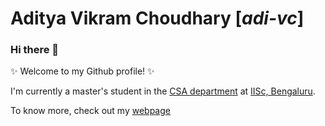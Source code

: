 # Aditya Vikram Choudhary [_adi-vc_]

### Hi there 👋

✨ Welcome to my Github profile! ✨

I'm currently a master's student in the [CSA department](https://csa.iisc.ac.in)
at [IISc, Bengaluru](https://iisc.ac.in).

To know more, check out my [webpage](https://adi-vc.github.io)

<!--
**adi-vc/adi-vc** is a ✨ _special_ ✨ repository because its `README.md` (this file) appears on your GitHub profile.

Here are some ideas to get you started:

- 🔭 I’m currently working on ...
- 🌱 I’m currently learning ...
- 👯 I’m looking to collaborate on ...
- 🤔 I’m looking for help with ...
- 💬 Ask me about ...
- 📫 How to reach me: ...
- 😄 Pronouns: ...
- ⚡ Fun fact: ...
-->
